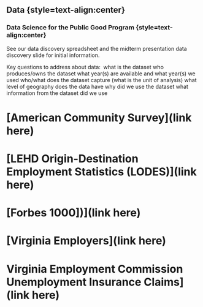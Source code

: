 ## Data {style=text-align:center}
### Data Science for the Public Good Program {style=text-align:center}

See our data discovery spreadsheet and the midterm presentation data discovery slide for initial information.

Key questions to address about data: 
what is the dataset
who produces/owns the dataset
what year(s) are available and what year(s) we used
who/what does the dataset capture (what is the unit of analysis)
what level of geography does the data have
why did we use the dataset
what information from the dataset did we use

# [American Community Survey](link here) 

# [LEHD Origin-Destination Employment Statistics (LODES)](link here) 

# [Forbes 1000])](link here) 

# [Virginia Employers](link here) 

# Virginia Employment Commission Unemployment Insurance Claims](link here) 